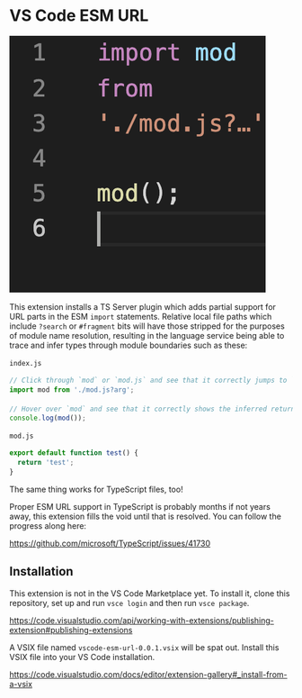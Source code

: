 # VS Code ESM URL

![](icon.png)

This extension installs a TS Server plugin which adds partial support for URL
parts in the ESM `import` statements. Relative local file paths which include
`?search` or `#fragment` bits will have those stripped for the purposes of
module name resolution, resulting in the language service being able to trace
and infer types through module boundaries such as these:

`index.js`
```javascript
// Click through `mod` or `mod.js` and see that it correctly jumps to `mod.js`
import mod from './mod.js?arg';

// Hover over `mod` and see that it correctly shows the inferred return type
console.log(mod());
```

`mod.js`
```javascript
export default function test() {
  return 'test';
}
```

The same thing works for TypeScript files, too!

Proper ESM URL support in TypeScript is probably months if not years away, this
extension fills the void until that is resolved. You can follow the progress
along here:

https://github.com/microsoft/TypeScript/issues/41730

## Installation

This extension is not in the VS Code Marketplace yet. To install it, clone this
repository, set up and run `vsce login` and then run `vsce package`.

https://code.visualstudio.com/api/working-with-extensions/publishing-extension#publishing-extensions

A VSIX file named `vscode-esm-url-0.0.1.vsix` will be spat out. Install this
VSIX file into your VS Code installation.

https://code.visualstudio.com/docs/editor/extension-gallery#_install-from-a-vsix
